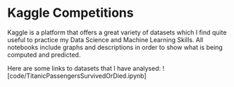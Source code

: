 # Kaggle Competitions
Kaggle is a platform that offers a great variety of datasets which I find quite useful to practice my Data Science and Machine Learning Skills. All notebooks include graphs and descriptions in order to show what is being computed and predicted.

Here are some links to datasets that I have analysed:
![code/TitanicPassengersSurvivedOrDied.ipynb]
